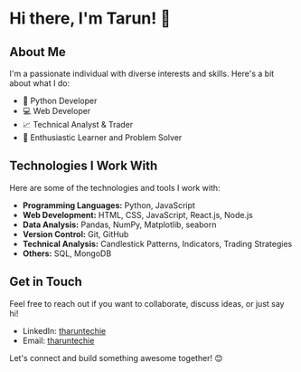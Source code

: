 # Hi there, I'm Tarun! 👋

## About Me

I'm a passionate individual with diverse interests and skills. Here's a bit about what I do:

- 🐍 Python Developer
- 💻 Web Developer
- 📈 Technical Analyst & Trader
- 🚀 Enthusiastic Learner and Problem Solver

## Technologies I Work With

Here are some of the technologies and tools I work with:

- **Programming Languages:** Python, JavaScript
- **Web Development:** HTML, CSS, JavaScript, React.js, Node.js
- **Data Analysis:** Pandas, NumPy, Matplotlib, seaborn
- **Version Control:** Git, GitHub
- **Technical Analysis:** Candlestick Patterns, Indicators, Trading Strategies
- **Others:** SQL, MongoDB

## Get in Touch

Feel free to reach out if you want to collaborate, discuss ideas, or just say hi!

- LinkedIn: [tharuntechie](https://www.linkedin.com/in/tharuntechie/)
- Email: [tharuntechie](tharuntechie@gmail.com)

Let's connect and build something awesome together! 😊
